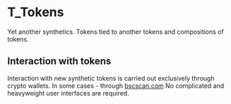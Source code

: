 # T_Tokens
Yet another synthetics. 
Tokens tied to another tokens and compositions of tokens.

## Interaction with tokens
Interaction with new synthetic tokens is carried out exclusively through crypto wallets. In some cases - through [bscscan.com](https://bscscan.com/)
No complicated and heavyweight user interfaces are required.
